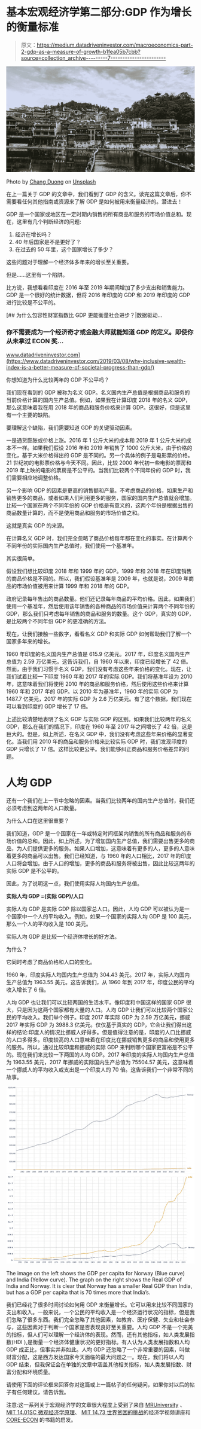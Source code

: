 # 基本宏观经济学第二部分:GDP 作为增长的衡量标准

> 原文：<https://medium.datadriveninvestor.com/macroeconomics-part-2-gdp-as-a-measure-of-growth-b1fea05b7cbb?source=collection_archive---------7----------------------->

![](img/022a4ad038ce67b3b3881fe47ec8938e.png)

Photo by [Chang Duong](https://unsplash.com/@hellochang?utm_source=medium&utm_medium=referral) on [Unsplash](https://unsplash.com?utm_source=medium&utm_medium=referral)

在上一篇关于 GDP 的文章中，我们看到了 GDP 的含义。读完这篇文章后，你不需要看任何其他指南或资源来了解 GDP 是如何被用来衡量经济的。潜进去！

GDP 是一个国家或地区在一定时期内销售的所有商品和服务的市场价值总和。现在，这里有几个判断经济的问题:

1.  经济在增长吗？
2.  40 年后国家是不是更好了？
3.  在过去的 50 年里，这个国家增长了多少？

这些问题对于理解一个经济体多年来的增长至关重要。

但是……这里有一个陷阱。

比方说，我想看看印度在 2016 年至 2019 年期间增加了多少支出和销售能力。GDP 是一个很好的统计数据，但将 2016 年印度的 GDP 和 2019 年印度的 GDP 进行比较是不公平的。

[](https://www.datadriveninvestor.com/2019/03/08/why-inclusive-wealth-index-is-a-better-measure-of-societal-progress-than-gdp/) [## 为什么包容性财富指数比 GDP 更能衡量社会进步？|数据驱动…

### 你不需要成为一个经济奇才或金融大师就能知道 GDP 的定义。即使你从未拿过 ECON 奖…

www.datadriveninvestor.com](https://www.datadriveninvestor.com/2019/03/08/why-inclusive-wealth-index-is-a-better-measure-of-societal-progress-than-gdp/) 

你想知道为什么比较两年的 GDP 不公平吗？

我们现在看到的 GDP 被称为名义 GDP。名义国内生产总值是根据商品和服务的当前价格计算的国内生产总值。例如，如果我在计算印度 2018 年的名义 GDP，那么这意味着我在用 2018 年的商品和服务价格来计算 GDP。这很好，但是这里有一个主要的缺陷。

要理解这个缺陷，我们需要知道 GDP 的关键驱动因素。

一是通货膨胀或价格上涨。2016 年 1 公斤大米的成本和 2019 年 1 公斤大米的成本不一样。如果我们假设 2016 年和 2019 年销售了 1000 公斤大米，由于价格的变化，基于大米价格得出的 GDP 是不同的。另一个具体的例子是电影票的价格。21 世纪初的电影票价格与今天不同。因此，比较 2000 年代初一些电影的票房和 2019 年上映的电影的票房是不公平的。当我们比较两个不同年份的 GDP 时，我们需要相应地调整价格。

另一个影响 GDP 的因素是更高的销售额和产量。不考虑商品的价格，如果生产和销售更多的商品，或者如果人们利用更多的服务，国家的国内生产总值就会增加。比较一个国家在两个不同年份的 GDP 价格是有意义的，这两个年份是根据出售的商品数量计算的，而不是使用商品和服务的市场价值之和。

这就是真实 GDP 的来源。

在计算名义 GDP 时，我们完全忽略了商品价格每年都在变化的事实。在计算两个不同年份的实际国内生产总值时，我们使用一个基准年。

其实很简单。

假设我们想比较印度 2018 年和 1999 年的 GDP。1999 年和 2018 年在印度销售的商品价格是不同的。所以，我们假设基准年是 2009 年，也就是说，2009 年商品的市场价值被用来计算 1999 年和 2018 年的 GDP。

政府记录每年售出的商品数量。他们还记录每年商品的平均价格。因此，如果我们使用一个基准年，然后使用该年销售的各种商品的市场价值来计算两个不同年份的 GDP，那么我们只考虑每年销售的商品和服务的数量。这个 GDP，真实的 GDP，是比较两个不同年份 GDP 的更准确的方法。

现在，让我们接触一些数字，看看名义 GDP 和实际 GDP 如何帮助我们了解一个国家多年来的增长。

1960 年印度的名义国内生产总值是 615.9 亿美元。2017 年，印度名义国内生产总值为 2.59 万亿美元。这告诉我们，自 1960 年以来，印度已经增长了 42 倍。然而，由于我们习惯于名义 GDP，我们没有考虑这些年来价格的变化。现在，让我们试着比较一下印度 1960 年和 2017 年的实际 GDP。我们将基准年设为 2010 年，这意味着我们将使用 2010 年的商品和服务价格，然后使用这些价格来计算 1960 年和 2017 年的 GDP。以 2010 年为基准年，1960 年的实际 GDP 为 1487.7 亿美元，2017 年的实际 GDP 为 2.6 万亿美元。有了这个数据，我们现在可以看到印度的 GDP 增长了 17 倍。

上述比较清楚地表明了名义 GDP 与实际 GDP 的区别。如果我们比较两年的名义 GDP，那么在我们的情况下，印度在 1960 年至 2017 年之间增长了 42 倍，这是巨大的。但是，如上所述，在名义 GDP 中，我们没有考虑这些年来价格的显著变化。当我们用 2010 年的商品和服务价格来比较实际 GDP 时，我们发现印度的 GDP 只增长了 17 倍。这样比较更公平。我们能够纠正商品和服务价格差异的问题。

# **人均 GDP**

还有一个我们在上一节中忽略的因素。当我们比较两年的国内生产总值时，我们还必须考虑到这两年的人口数量。

为什么人口在这里很重要？

我们知道，GDP 是一个国家在一年或特定时间框架内销售的所有商品和服务的市场价值的总和。因此，如上所述，为了增加国内生产总值，我们需要出售更多的商品，为人们提供更多的服务。如果人口增加，这意味着有更多的人，更多的人意味着更多的商品可以出售。我们已经知道，与 1960 年的人口相比，2017 年的印度人口将会增加。由于人口的增加，更多的商品和服务将被出售，因此比较这两年的实际 GDP 是不公平的。

因此，为了说明这一点，我们使用实际人均国内生产总值。

**实际人均 GDP =(实际 GDP)/人口**

实际人均 GDP 是实际 GDP 除以国家总人口。因此，人均 GDP 可以被认为是一个国家中一个人的平均收入。例如，如果一个国家的实际人均 GDP 是 100 美元，那么一个人的平均收入是 100 美元。

实际人均 GDP 是比较一个经济体增长的好方法。

为什么？

它同时考虑了商品价格和人口的变化。

1960 年，印度实际人均国内生产总值为 304.43 美元。2017 年，实际人均国内生产总值为 1963.55 美元。这告诉我们，从 1960 年到 2017 年，印度公民的平均收入增长了 6 倍。

人均 GDP 也让我们可以比较两国的生活水平。像印度和中国这样的国家 GDP 很大，只是因为这两个国家都有大量的人口。人均 GDP 让我们可以比较两个国家公民的平均收入。我们举个例子。印度 2017 年实际 GDP 为 2.59 万亿美元，挪威 2017 年实际 GDP 为 3988.3 亿美元。仅仅基于真实的 GDP，它会让我们得出这样的结论:印度人的情况比挪威人好得多。但是值得注意的是，印度的人口比挪威的人口多得多。印度较高的人口意味着在印度比在挪威销售更多的商品和使用更多的服务。所以，通过比较印度和挪威的实际 GDP 来判断哪个国家更富裕是不公平的。现在我们来比较一下两国的人均 GDP。2017 年印度的实际人均国内生产总值为 1963.55 美元，2017 年挪威的实际国内生产总值为 75504.57 美元，这意味着一个挪威人的平均收入或支出是一个印度人的 70 倍。这告诉我们一个非常不同的故事。

![](img/646e9ef38918cb6250ea16897e794481.png)![](img/bede8dc3218fd984d6a2e75f1898c01a.png)

The image on the left shows the GDP per capita for Norway (Blue curve) and India (Yellow curve). The graph on the right shows the Real GDP of India and Norway. It is clear that Norway has a smaller Real GDP than India, but has a GDP per capita that is 70 times more that India’s.

我们已经花了很多时间讨论如何用 GDP 来衡量增长。它可以用来比较不同国家的支出和收入。一般来说，一个公民的平均收入是一个经济运行状况的指标，但是我们忽略了很多东西。我们完全忽略了其他因素，如教育、医疗保健、失业和社会参与，这些因素对于判断一个国家是否表现良好至关重要。人均 GDP 不是一个完美的指标，但人们可以理解一个经济体的表现。然而，还有其他指标，如人类发展指数(HDI ),是衡量一个经济体健康状况的更好指标。有人认为人类发展指数和人均 GDP 成正比，但事实并非如此。人均 GDP 还忽略了一个非常重要的因素，叫做财富分配，这是西方发达国家今天面临的最大问题之一。现在，我们将以人均 GDP 结束，但我保证会在单独的文章中涵盖其他相关指标，如人类发展指数、财富分配和环境质量。

请使用下面的评论框来回答你对这篇或上一篇帖子的任何疑问，如果你对以后的帖子有任何建议，请告诉我。

注意:这一系列关于宏观经济学的文章很大程度上受到了来自 [MRUniversity](https://mru.org/) 、 [MIT 14.01SC 微观经济学原理](https://ocw.mit.edu/courses/economics/14-01sc-principles-of-microeconomics-fall-2011/)、 [MIT 14.73 世界贫困的挑战](https://ocw.mit.edu/courses/economics/14-73-the-challenge-of-world-poverty-spring-2011/)的经济学视频讲座和 [CORE-ECON](https://www.core-econ.org/) 的书籍的启发。